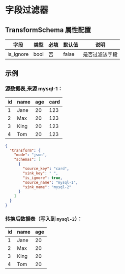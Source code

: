 字段过滤器
========

## TransformSchema 属性配置
| 字段        | 类型   | 必填 | 默认值   | 说明      |
|-----------|------|----|-------|---------|
| is_ignore | bool | 否  | false | 是否过滤该字段 |

## 示例
### 源数据表,来源 mysql-1：
| id | name | age | card |
|----|------|-----|------|
| 1  | Jane | 20  | 123  |
| 2  | Max  | 20  | 123  |
| 3  | King | 20  | 123  |
| 4  | Tom  | 20  | 123  |

```json
{
  "transform": {
    "mode": "json",
    "schemas": [
      {
        "source_key": "card",
        "sink_key": " ",
        "is_ignore": true,
        "source_name": "mysql-1",
        "sink_name": "mysql-2"
      }
    ]
  }
}
```
### 转换后数据表（写入到 `mysql-2`）：
| id | name | age |
|----|------|-----|
| 1  | Jane | 20  |
| 2  | Max  | 20  |
| 3  | King | 20  |
| 4  | Tom  | 20  |
